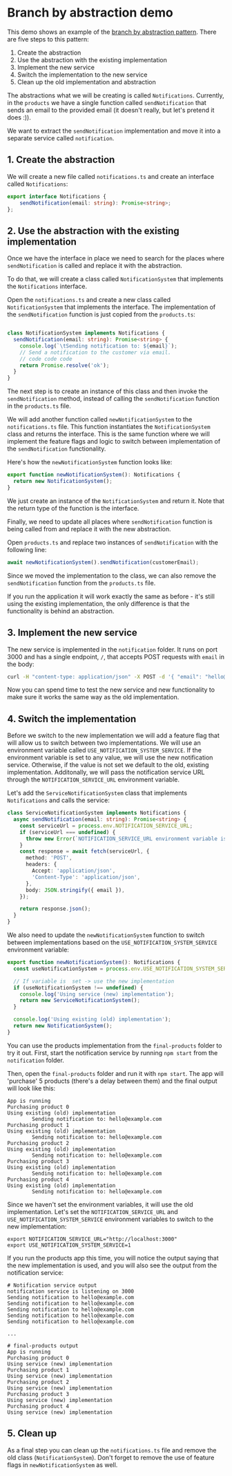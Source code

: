 # Branch by abstraction demo

This demo shows an example of the [branch by abstraction pattern](https://martinfowler.com/bliki/BranchByAbstraction.html). There are five steps to this pattern: 

1. Create the abstraction
2. Use the abstraction with the existing implementation
3. Implement the new service
4. Switch the implementation to the new service
5. Clean up the old implementation and abstraction

The abstractions what we will be creating is called `Notifications`. Currently, in the `products` we have a single function called `sendNotification` that sends an email to the provided email (it doesn't really, but let's pretend it does :)). 

We want to extract the `sendNotification` implementation and move it into a separate service called `notification`. 

## 1. Create the abstraction

We will create a new file called `notifications.ts` and create an interface called `Notifications`:

```typescript
export interface Notifications {
    sendNotification(email: string): Promise<string>;
};
```

## 2. Use the abstraction with the existing implementation

Once we have the interface in place we need to search for the places where `sendNotification` is called and replace it with the abstraction.

To do that, we will create a class called `NotificationSystem` that implements the `Notifications` interface.

Open the `notifications.ts` and create a new class called `NotificationSystem` that implements the interface. The implementation of the `sendNotification` function is just copied from the `products.ts`:

```typescript

class NotificationSystem implements Notifications {
  sendNotification(email: string): Promise<string> {
    console.log(`\tSending notification to: ${email}`);
    // Send a notification to the customer via email.
    // code code code
    return Promise.resolve('ok');
  }
}
```

The next step is to create an instance of this class and then invoke the `sendNotification` method, instead of calling the `sendNotification` function in the `products.ts` file. 

We will add another function called `newNotificationSystem` to the `notifications.ts` file. This function instantiates the `NotificationSystem` class and returns the interface. This is the same function where we will implement the feature flags and logic to switch between implementation of the `sendNotification` functionality.

Here's how the `newNotificationSystem` function looks like:

```typescript
export function newNotificationSystem(): Notifications {
  return new NotificationSystem();
}
```

We just create an instance of the `NotificationSystem` and return it. Note that the return type of the function is the interface.

Finally, we need to update all places where `sendNotification` function is being called from and replace it with the new abstraction.

Open `products.ts` and replace two instances of `sendNotification` with the following line:

```typescript
await newNotificationSystem().sendNotification(customerEmail);
```

Since we moved the implementation to the class, we can also remove the `sendNotification` function from the `products.ts` file.

If you run the application it will work exactly the same as before - it's still using the existing implementation, the only difference is that the functionality is behind an abstraction.

## 3. Implement the new service

The new service is implemented in the `notification` folder. It runs on port 3000 and has a single endpoint, `/`, that accepts POST requests with `email` in the body:

```bash
curl -H "content-type: application/json" -X POST -d '{ "email": "hello@example.com" }' localhost:3000
```

Now you can spend time to test the new service and new functionality to make sure it works the same way as the old implementation.

## 4. Switch the implementation

Before we switch to the new implementation we will add a feature flag that will allow us to switch between two implementations. We will use an environment variable called `USE_NOTIFICATION_SYSTEM_SERVICE`. If the environment variable is set to any value, we will use the new notification service. Otherwise, if the value is not set we default to the old, existing implementation. Additonally, we will pass the notification service URL through the `NOTIFICATION_SERVICE_URL` environment variable. 

Let's add the `ServiceNotificationSystem` class that implements `Notifications` and calls the service:

```typescript
class ServiceNotificationSystem implements Notifications {
  async sendNotification(email: string): Promise<string> {
    const serviceUrl = process.env.NOTIFICATION_SERVICE_URL;
    if (serviceUrl === undefined) {
      throw new Error(`NOTIFICATION_SERVICE_URL environment variable is not set`);
    }
    const response = await fetch(serviceUrl, {
      method: 'POST',
      headers: {
        Accept: 'application/json',
        'Content-Type': 'application/json',
      },
      body: JSON.stringify({ email }),
    });

    return response.json();
  }
}
```

We also need to update the `newNotificationSystem` function to switch between implementations based on the `USE_NOTIFICATION_SYSTEM_SERVICE` environment variable:

```typescript
export function newNotificationSystem(): Notifications {
  const useNotificationSystem = process.env.USE_NOTIFICATION_SYSTEM_SERVICE;

  // If variable is  set -> use the new implementation
  if (useNotificationSystem !== undefined) {
    console.log('Using service (new) implementation');
    return new ServiceNotificationSystem();
  }

  console.log('Using existing (old) implementation');
  return new NotificationSystem();
}
```

You can use the products implementation from the `final-products` folder to try it out. First, start the notification service by running `npm start` from the `notification` folder.

Then, open the `final-products` folder and run it with `npm start`. The app will 'purchase' 5 products (there's a delay between them) and the final output will look like this:

```
App is running
Purchasing product 0
Using existing (old) implementation
        Sending notification to: hello@example.com
Purchasing product 1
Using existing (old) implementation
        Sending notification to: hello@example.com
Purchasing product 2
Using existing (old) implementation
        Sending notification to: hello@example.com
Purchasing product 3
Using existing (old) implementation
        Sending notification to: hello@example.com
Purchasing product 4
Using existing (old) implementation
        Sending notification to: hello@example.com
```

Since we haven't set the environment variables, it will use the old implementation. Let's set the `NOTIFICATION_SERVICE_URL` and `USE_NOTIFICATION_SYSTEM_SERVICE` environment variables to switch to the new implementation:

```
export NOTIFICATION_SERVICE_URL="http://localhost:3000"
export USE_NOTIFICATION_SYSTEM_SERVICE=1
```

If you run the products app this time, you will notice the output saying that the new implementation is used, and you will also see the output from the notification service:

```
# Notification service output
notification service is listening on 3000
Sending notification to hello@example.com
Sending notification to hello@example.com
Sending notification to hello@example.com
Sending notification to hello@example.com
Sending notification to hello@example.com

...

# final-products output
App is running
Purchasing product 0
Using service (new) implementation
Purchasing product 1
Using service (new) implementation
Purchasing product 2
Using service (new) implementation
Purchasing product 3
Using service (new) implementation
Purchasing product 4
Using service (new) implementation
```

## 5. Clean up

As a final step you can clean up the `notifications.ts` file and remove the old class (`NotificationSystem`). Don't forget to remove the use of feature flags in `newNotificationSystem` as well. 